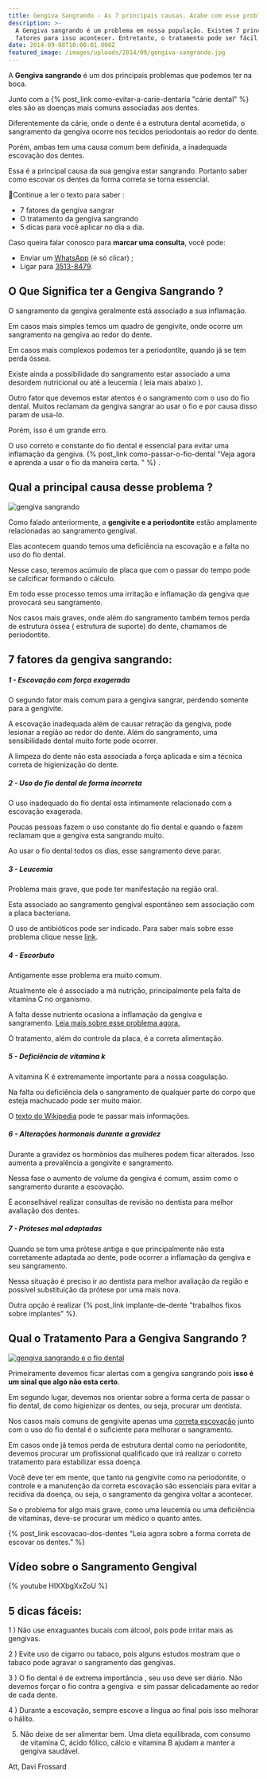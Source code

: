 ```yaml
---
title: Gengiva Sangrando - As 7 principais causas. Acabe com esse problema.
description: >-
  A Gengiva sangrando é um problema em nossa população. Existem 7 principais
  fatores para isso acontecer. Entretanto, o tratamento pode ser fácil.
date: 2014-09-08T10:00:01.000Z
featured_image: /images/uploads/2014/09/gengiva-sangrando.jpg
---
```

A **Gengiva sangrando** é um dos principais problemas que podemos ter na boca. 

Junto com a {% post_link como-evitar-a-carie-dentaria "cárie dental" %} eles são as doenças mais comuns associadas aos dentes. 

Diferentemente da cárie, onde o dente é a estrutura dental acometida, o sangramento da gengiva ocorre nos tecidos periodontais ao redor do dente. 

Porém, ambas tem uma causa comum bem definida, a inadequada escovação dos dentes. 

Essa é a principal causa da sua gengiva estar sangrando. Portanto saber como escovar os dentes da forma correta se torna essencial. 

Continue a ler o texto para saber :

* 7 fatores da gengiva sangrar
* O tratamento da gengiva sangrando
* 5 dicas para você aplicar no dia a dia.

Caso queira falar conosco para **marcar uma consulta**, você pode: 

* Enviar um [WhatsApp](https://api.whatsapp.com/send?phone=55021976637803) (é só clicar) ; 
* Ligar para [3513-8479](tel:2135138479).

## O Que Significa ter a Gengiva Sangrando ?

O sangramento da gengiva geralmente está associado a sua inflamação. 

Em casos mais simples temos um quadro de gengivite, onde ocorre um sangramento na gengiva ao redor do dente. 

Em casos mais complexos podemos ter a periodontite, quando já se tem perda óssea. 

Existe ainda a possibilidade do sangramento estar associado a uma desordem nutricional ou até a leucemia ( leia mais abaixo ). 

Outro fator que devemos estar atentos é o sangramento com o uso do fio dental. Muitos reclamam da gengiva sangrar ao usar o fio e por causa disso param de usa-lo. 

Porém, isso é um grande erro. 

O uso correto e constante do fio dental é essencial para evitar uma inflamação da gengiva. {% post_link como-passar-o-fio-dental "Veja agora e aprenda a usar o fio da maneira certa. " %} .

## Qual a principal causa desse problema ?

![gengiva sangrando](/images/uploads/2014/09/sangramento-da-gengiva.jpg) 

Como falado anteriormente, a **gengivite e a periodontite** estão amplamente relacionadas ao sangramento gengival. 

Elas acontecem quando temos uma deficiência na escovação e a falta no uso do fio dental. 

Nesse caso, teremos acúmulo de placa que com o passar do tempo pode se calcificar formando o cálculo. 

Em todo esse processo temos uma irritação e inflamação da gengiva que provocará seu sangramento. 

Nos casos mais graves, onde além do sangramento também temos perda de estrutura óssea ( estrutura de suporte) do dente, chamamos de periodontite.

## 7 fatores da gengiva sangrando: 

##### **1 - Escovação com força exagerada**

O segundo fator mais comum para a gengiva sangrar, perdendo somente para a gengivite. 

A escovação inadequada além de causar retração da gengiva, pode lesionar a região ao redor do dente. Além do sangramento, uma sensibilidade dental muito forte pode ocorrer. 

A limpeza do dente não esta associada a força aplicada e sim a técnica correta de higienização do dente.  

##### **2 - Uso do fio dental de forma incorreta**

O uso inadequado do fio dental esta intimamente relacionado com a escovação exagerada. 

Poucas pessoas fazem o uso constante do fio dental e quando o fazem reclamam que a gengiva esta sangrando muito. 

Ao usar o fio dental todos os dias, esse sangramento deve parar.  

##### **3 - Leucemia**

Problema mais grave, que pode ter manifestação na região oral. 

Esta associado ao sangramento gengival espontâneo sem associação com a placa bacteriana. 

O uso de antibióticos pode ser indicado. Para saber mais sobre esse problema clique nesse [link](http://www.minhavida.com.br/saude/temas/leucemia).  

##### **4 - Escorbuto**

Antigamente esse problema era muito comum. 

Atualmente ele é associado a má nutrição, principalmente pela falta de vitamina C no organismo. 

A falta desse nutriente ocasiona a inflamação da gengiva e sangramento. [Leia mais sobre esse problema agora.](https://www.todabiologia.com/doencas/escorbuto.htm) 

O tratamento, além do controle da placa, é a correta alimentação.  

##### **5 - Deficiência de vitamina k**

A vitamina K é extremamente importante para a nossa coagulação. 

Na falta ou deficiência dela o sangramento de qualquer parte do corpo que esteja machucado pode ser muito maior. 

O [texto do Wikipedia](https://pt.wikipedia.org/wiki/Deficiência_de_vitamina_K) pode te passar mais informações.  

##### **6 - Alterações hormonais durante a gravidez**

Durante a gravidez os hormônios das mulheres podem ficar alterados. Isso aumenta a prevalência a gengivite e sangramento. 

Nessa fase o aumento de volume da gengiva é comum, assim como o sangramento durante a escovação. 

É aconselhável realizar consultas de revisão no dentista para melhor avaliação dos dentes.  

##### **7 - Próteses mal adaptadas**

Quando se tem uma prótese antiga e que principalmente não esta corretamente adaptada ao dente, pode ocorrer a inflamação da gengiva e seu sangramento. 

Nessa situação é preciso ir ao dentista para melhor avaliação da região e possível substituição da prótese por uma mais nova. 

Outra opção é realizar {% post_link implante-de-dente "trabalhos fixos sobre implantes" %}.

## Qual o Tratamento Para a Gengiva Sangrando ?

[![gengiva sangrando e o fio dental](/images/uploads/2014/09/gengiva-sangrando-e-o-fio-dental.jpg)](/images/uploads/2014/09/gengiva-sangrando-e-o-fio-dental.jpg) 

Primeiramente devemos ficar alertas com a gengiva sangrando pois **isso é um sinal que algo não esta certo**. 

Em segundo lugar, devemos nos orientar sobre a forma certa de passar o fio dental, de como higienizar os dentes, ou seja, procurar um dentista. 

Nos casos mais comuns de gengivite apenas uma [correta escovação](/tratamentos/prevencao-e-manutencao/) junto com o uso do fio dental é o suficiente para melhorar o sangramento. 

Em casos onde já temos perda de estrutura dental como na periodontite, devemos procurar um profissional qualificado que irá realizar o correto tratamento para estabilizar essa doença. 

Você deve ter em mente, que tanto na gengivite como na periodontite, o controle e a manutenção da correta escovação são essenciais para evitar a recidiva da doença, ou seja, o sangramento da gengiva voltar a acontecer. 

Se o problema for algo mais grave, como uma leucemia ou uma deficiência de vitaminas, deve-se procurar um médico o quanto antes. 

{% post_link escovacao-dos-dentes "Leia agora sobre a forma correta de escovar os dentes." %}

## Vídeo sobre o Sangramento Gengival

{% youtube HIXXbgXxZoU %}



## 5 dicas fáceis:

1 ) Não use enxaguantes bucais com álcool, pois pode irritar mais as gengivas. 

2 ) Evite uso de cigarro ou tabaco, pois alguns estudos mostram que o tabaco pode agravar o sangramento das gengivas. 

3 ) O fio dental é de extrema importância , seu uso deve ser diário. Não devemos forçar o fio contra a gengiva  e sim passar delicadamente ao redor de cada dente. 

4 ) Durante a escovação, sempre escove a língua ao final pois isso melhorar o hálito. 

5) Não deixe de ser alimentar bem. Uma dieta equilibrada, com consumo de vitamina C, ácido fólico, cálcio e vitamina B ajudam a manter a gengiva saudável. 

Att, Davi Frossard
